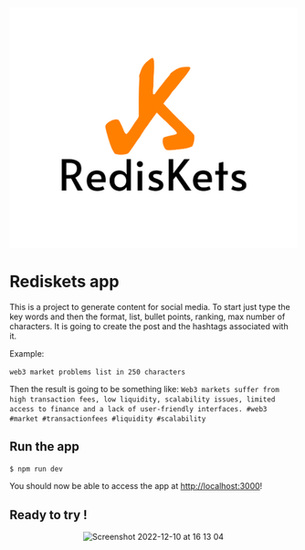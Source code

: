 <p align="center"> <img src="https://github.com/rafaelaazevedo/rediskets/blob/main/public/logo.png"></p>

# Rediskets app

This is a project to generate content for social media. To start just type the key words and then the format, list, bullet points, ranking, max number of characters. It is going to create the post and the hashtags associated with it.

Example:

`web3 market problems list in 250 characters`

Then the result is going to be something like:
`Web3 markets suffer from high transaction fees, low liquidity, scalability issues, limited access to finance and a lack of user-friendly interfaces. #web3 #market #transactionfees #liquidity #scalability`

## Run the app

```bash
$ npm run dev
```

You should now be able to access the app at [http://localhost:3000](http://localhost:3000)!


## Ready to try !

<p align="center"><img width="650" alt="Screenshot 2022-12-10 at 16 13 04" src="https://user-images.githubusercontent.com/4616919/206864450-513cebb2-b5f0-4b9c-889b-537757685ccb.png"></p>
